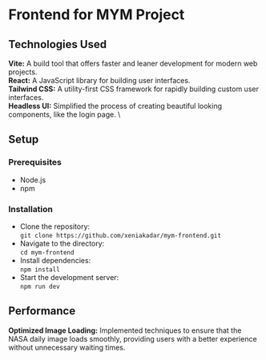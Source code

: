 # Frontend for MYM Project

## Technologies Used

**Vite:** A build tool that offers faster and leaner development for modern web projects. \
**React:** A JavaScript library for building user interfaces. \
**Tailwind CSS:** A utility-first CSS framework for rapidly building custom user interfaces. \
**Headless UI:** Simplified the process of creating beautiful looking components, like the login page. \

## Setup

### Prerequisites

- Node.js
- npm

### Installation

- Clone the repository: \
  `git clone https://github.com/xeniakadar/mym-frontend.git`
- Navigate to the directory: \
  `cd mym-frontend`
- Install dependencies: \
  `npm install`
- Start the development server: \
  `npm run dev`

## Performance

**Optimized Image Loading:** Implemented techniques to ensure that the NASA daily image loads smoothly, providing users with a better experience without unnecessary waiting times.
